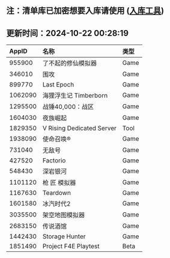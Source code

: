 ## 注：清单库已加密想要入库请使用 ([入库工具](https://github.com/BlankTMing/ManifestAutoUpdate/releases))

## 更新时间：2024-10-22 00:28:19
| AppID | 名称 | 类型  |
| :-------------------- | :----------------------------- | :----------- |
| 955900 | 了不起的修仙模拟器| Game |
| 346010 | 围攻| Game |
| 899770 | Last Epoch| Game |
| 1062090 | 海狸浮生记 Timberborn| Game |
| 1295500 | 战锤40,000：战区| Game |
| 1604030 | 夜族崛起| Game |
| 1829350 | V Rising Dedicated Server| Tool |
| 1938090 | 使命召唤®| Game |
| 731040 | 无敌号| Game |
| 427520 | Factorio| Game |
| 548430 | 深岩银河| Game |
| 1101120 | 枪 匠 模拟器| Game |
| 1167630 | Teardown| Game |
| 1601580 | 冰汽时代2| Game |
| 3035500 | 架空地图模拟器| Game |
| 2683150 | 传说酒馆| Game |
| 1442430 | Storage Hunter| Game |
| 1851490 | Project F4E Playtest| Beta |

